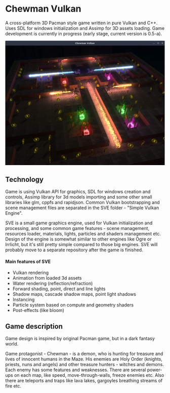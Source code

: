 # Chewman Vulkan
A cross-platform 3D Pacman style game written in pure Vulkan and C++. 
Uses SDL for windows initialization and Assimp for 3D assets loading. 
Game development is currently in progress (early stage, current version is 0.5-a).

![Screenshot](https://github.com/RMDarth/Chewman-Vulkan/blob/master/Screenshot_20190826.png?raw=true)

## Technology
Game is using Vulkan API for graphics, SDL for windows creation and controls, 
Assimp library for 3d models importing and some other small libraries like glm, 
cppfs and rapidjson. Common Vulkan bootstrapping and scene management files are 
separated in the SVE folder - "Simple Vulkan Engine". 

SVE is a small game graphics engine, used for Vulkan initialization and processing, 
and some common game features - scene management, resources loader, materials, lights, 
particles and shaders management etc. Design of the engine is somewhat similar to other
 engines like Ogre or Irrlicht, but it's still pretty simple compared to those big 
 engines. SVE will probably move to a separate repository after the game is finished.
#### Main features of SVE
- Vulkan rendering
- Animation from loaded 3d assets
- Water rendering (reflection/refraction)
- Forward shading, point, direct and line lights
- Shadow maps, cascade shadow maps, point light shadows
- Instancing
- Particle system based on compute and geometry shaders
- Post-effects (like bloom)


## Game description
Game design is inspired by original Pacman game, but in a dark fantasy world. 

Game protagonist - Chewman - is a demon, who is hunting for treasure and lives
of innocent humans in the Maze. His enemies are Holy Order (knights, priests, 
nuns and angels) and other treasure hunters - witches and demons. Each enemy 
has some features and weaknesses. There are several power-ups on each map, 
like speed, move-through-walls, freeze enemies etc. Also there are teleports 
and traps like lava lakes, gargoyles breathing streams of fire etc.